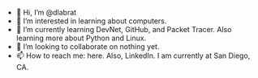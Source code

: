 - 👋 Hi, I’m @dlabrat
- 👀 I’m interested in learning about computers.
- 🌱 I’m currently learning DevNet, GitHub, and Packet Tracer. Also learning more about Python and Linux. 
- 💞️ I’m looking to collaborate on nothing yet.
- 📫 How to reach me: here. Also, LinkedIn. I am currently at San Diego, CA. 

<!---
dlabrat/dlabrat is a ✨ special ✨ repository because its `README.md` (this file) appears on your GitHub profile.
You can click the Preview link to take a look at your changes.
--->
